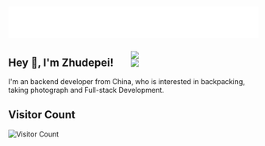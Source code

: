 <h1 align="center">
  <img src="https://raw.githubusercontent.com/zhudepei/zhudepei/master/name.svg" alt="Ethan-yt" />
</h1>

<img align="right" width="51%" src="https://github-readme-stats.vercel.app/api?username=zhudepei&theme=buefy&show_icons=true">

<img align='right' width='51%' src="https://github-readme-stats.vercel.app/api/top-langs/?username=zhudepei&layout=compact&theme=buefy&card_width=495">

## Hey 👋, I'm Zhudepei!

I'm an backend developer from China, who is interested in backpacking, taking photograph and Full-stack Development.
<!-- - 🔭 I’m currently working on  -->
<!-- - 🖥 backend developer -->
<!-- - 📫 How to reach me **hyekyoz at outlook.com** -->



## Visitor Count

![Visitor Count](https://profile-counter.glitch.me/zhudepei/count.svg)
